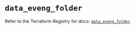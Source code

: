 # `data_eveng_folder`

Refer to the Terraform Registry for docs: [`data_eveng_folder`](https://registry.terraform.io/providers/corentinptrl/eveng/0.1.7/docs/data-sources/folder).
